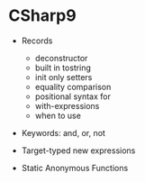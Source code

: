 # CSharp9

- Records
  - deconstructor
  - built in tostring
  - init only setters
  - equality comparison
  - positional syntax for
  - with-expressions
  - when to use 

- Keywords: and, or, not 
- Target-typed new expressions
- Static Anonymous Functions
